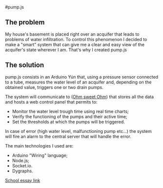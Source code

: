 #pump.js
## The problem
My house's basement is placed right over an acquifer that leads to problems of water infiltration. To control this phenomenon I decided to make a "smart" system that can give me a clear and easy view of the acquifer's state wherever I am. That's why I created pump.js

## The solution
pump.js consists in an Arduino Yún that, using a pressure sensor connected to a tube, measures the water level of an acquifer and, depending on the obtained value, triggers one or two drain pumps.

The system will communicate to ([Ohm sweet Ohm](https://github.com/SuperBonny/OsO.js.git)) that stores all the data and hosts a web control panel that permits to:

* Monitor the water level trough time using real time charts;
* Verify the functioning of the pumps and their active time;
* Set the thresholds at which the pumps will be triggered.

In case of error (high water level, malfunctioning pump etc...) the system will fire an alarm to the central server that will handle the error.


The main technologies I used are:

* Arduino "Wiring" language;
* Node.js;
* Socket.io.
* Dygraphs.

[School essay link](http://tesine.marconirovereto.it/dettagli.html?2016.5BI.3)
